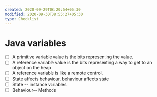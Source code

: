 ```yaml
---
created: 2020-09-29T08:20:54+05:30
modified: 2020-09-30T08:55:27+05:30
type: Checklist
---
```


# Java variables

- [ ] A primitive variable value is the bits representing the value.
- [ ] A reference variable value is the bits representing a way to get to an object on the heap
- [ ] A reference variable is like a remote control.
- [ ] State affects behaviour, behaviour affects state
- [ ] State -- instance variables
- [ ] Behaviour-- Methods